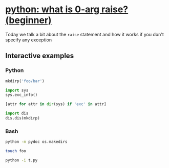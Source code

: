 # [python: what is 0-arg raise? (beginner)](https://youtu.be/yj4z1N3_0sw)

Today we talk a bit about the `raise` statement and how it works if you don't specify any exception

## Interactive examples

### Python

```python
mkdirp('foo/bar')

import sys
sys.exc_info()

[attr for attr in dir(sys) if 'exc' in attr]

import dis
dis.dis(mkdirp)
```

### Bash

```bash
python -m pydoc os.makedirs

touch foo

python -i t.py
```
